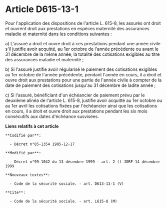 # Article D615-13-1

Pour l'application des dispositions de l'article L. 615-8, les assurés ont droit et ouvrent droit aux prestations en espèces
maternité des assurances maladie et maternité dans les conditions suivantes :

a) L'assuré a droit et ouvre droit à ces prestations pendant une année civile s'il justifie avoir acquitté, au 1er octobre de
l'année précédente ou avant le 31 décembre de la même année, la totalité des cotisations exigibles au titre des assurances
maladie et maternité ;

b) Si l'assuré justifie avoir régularisé le paiement des cotisations exigibles au 1er octobre de l'année précédente, pendant
l'année en cours, il a droit et ouvre droit aux prestations pour une partie de l'année civile à compter de la date de
paiement des cotisations jusqu'au 31 décembre de ladite année ;

c) Si l'assuré, bénéficiant d'un échéancier de paiement prévu par le deuxième alinéa de l'article L. 615-8, justifie avoir
acquitté au 1er octobre ou au 1er avril les cotisations fixées par l'échéancier ainsi que les cotisations en cours, il a
droit et ouvre droit aux prestations pendant les six mois consécutifs aux dates d'échéance susvisées.

**Liens relatifs à cet article**

	**Codifié par**:

	  - Décret n°85-1354 1985-12-17

	**Modifié par**:

	  - Décret n°99-1042 du 13 décembre 1999 - art. 2 () JORF 14 décembre 1999

	**Nouveaux textes**:

	  - Code de la sécurité sociale. - art. D613-13-1 (V)

	**Cite**:

	  - Code de la sécurité sociale. - art. L615-8 (M)
